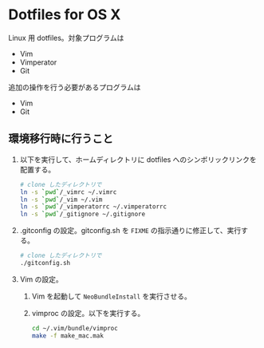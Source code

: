 Dotfiles for OS X
==================
Linux 用 dotfiles。対象プログラムは

* Vim
* Vimperator
* Git

追加の操作を行う必要があるプログラムは

* Vim
* Git

環境移行時に行うこと
--------------------
1. 以下を実行して、ホームディレクトリに dotfiles へのシンボリックリンクを配置する。
    
    ```bash
    # clone したディレクトリで
    ln -s `pwd`/_vimrc ~/.vimrc
    ln -s `pwd`/_vim ~/.vim
    ln -s `pwd`/_vimperatorrc ~/.vimperatorrc
    ln -s `pwd`/_gitignore ~/.gitignore
    ```

2. .gitconfig の設定。gitconfig.sh を `FIXME` の指示通りに修正して、実行する。
    
    ```bash
    # clone したディレクトリで
    ./gitconfig.sh
    ```

3. Vim の設定。

    1. Vim を起動して `NeoBundleInstall` を実行させる。
    2. vimproc の設定。以下を実行する。

        ```bash
        cd ~/.vim/bundle/vimproc
        make -f make_mac.mak
        ```
